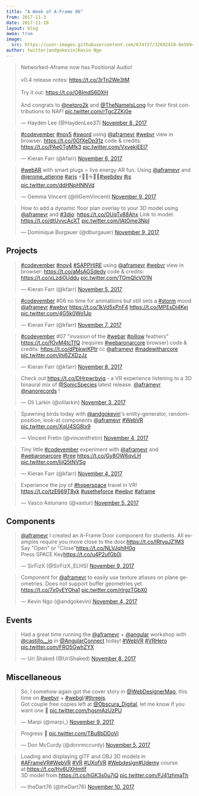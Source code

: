 ```yaml
---
title: "A Week of A-Frame 86"
from: 2017-11-3
date: 2017-11-10
layout: blog
awoa: true
image:
  src: https://user-images.githubusercontent.com/674727/32692419-8e5b94dc-c6cc-11e7-9b8a-46d0f40a16d9.jpg
author: twitter|andgokevin|Kevin Ngo
---
```


<script async src="//platform.twitter.com/widgets.js" charset="utf-8"></script>

<div class="tweets tweets-feature">
<blockquote class="twitter-tweet"><p lang="en" dir="ltr">Networked-Aframe now has Positional Audio!<br><br>v0.4 release notes: <a href="https://t.co/3rTn2We3tM">https://t.co/3rTn2We3tM</a><br><br>Try it out: <a href="https://t.co/O8ImdS6DXH">https://t.co/O8ImdS6DXH</a><br><br>And congrats to <a href="https://twitter.com/netpro2k?ref_src=twsrc%5Etfw">@netpro2k</a> and <a href="https://twitter.com/TheNameIsLong?ref_src=twsrc%5Etfw">@TheNameIsLong</a> for their first contributions to NAF! <a href="https://t.co/rTgcZZKj0e">pic.twitter.com/rTgcZZKj0e</a></p>&mdash; Hayden Lee (@HaydenLee37) <a href="https://twitter.com/HaydenLee37/status/928324268772925440?ref_src=twsrc%5Etfw">November 8, 2017</a></blockquote>


<blockquote class="twitter-tweet"><p lang="en" dir="ltr"><a href="https://twitter.com/hashtag/codevember?src=hash&amp;ref_src=twsrc%5Etfw">#codevember</a> <a href="https://twitter.com/hashtag/nov5?src=hash&amp;ref_src=twsrc%5Etfw">#nov5</a> <a href="https://twitter.com/hashtag/sword?src=hash&amp;ref_src=twsrc%5Etfw">#sword</a> using <a href="https://twitter.com/aframevr?ref_src=twsrc%5Etfw">@aframevr</a> <a href="https://twitter.com/hashtag/webvr?src=hash&amp;ref_src=twsrc%5Etfw">#webvr</a> view in browser: <a href="https://t.co/0GfXeDp31z">https://t.co/0GfXeDp31z</a> code &amp; credits: <a href="https://t.co/PAe0TgMfk3">https://t.co/PAe0TgMfk3</a> <a href="https://t.co/VxyekiEEI7">pic.twitter.com/VxyekiEEI7</a></p>&mdash; Kieran Farr (@kfarr) <a href="https://twitter.com/kfarr/status/927422865091133440?ref_src=twsrc%5Etfw">November 6, 2017</a></blockquote>


<blockquote class="twitter-tweet"><p lang="en" dir="ltr"><a href="https://twitter.com/hashtag/webAR?src=hash&amp;ref_src=twsrc%5Etfw">#webAR</a> with smart plugs = live energy AR fun. Using <a href="https://twitter.com/aframevr?ref_src=twsrc%5Etfw">@aframevr</a> and <a href="https://twitter.com/jerome_etienne?ref_src=twsrc%5Etfw">@jerome_etienne</a> <a href="https://twitter.com/hashtag/arjs?src=hash&amp;ref_src=twsrc%5Etfw">#arjs</a> ⚡️🌌🔮☕️🕺🏾<a href="https://twitter.com/hashtag/webdev?src=hash&amp;ref_src=twsrc%5Etfw">#webdev</a> <a href="https://twitter.com/hashtag/js?src=hash&amp;ref_src=twsrc%5Etfw">#js</a> <a href="https://t.co/ddHNpHNNVd">pic.twitter.com/ddHNpHNNVd</a></p>&mdash; Gemma Vincent (@lilGemVincent) <a href="https://twitter.com/lilGemVincent/status/928576657828597760?ref_src=twsrc%5Etfw">November 9, 2017</a></blockquote>


<blockquote class="twitter-tweet"><p lang="en" dir="ltr">How to add a dynamic floor plan overlay to your 3D model using <a href="https://twitter.com/aframevr?ref_src=twsrc%5Etfw">@aframevr</a> and <a href="https://twitter.com/hashtag/3dio?src=hash&amp;ref_src=twsrc%5Etfw">#3dio</a>: <a href="https://t.co/OUqTv88Ahx">https://t.co/OUqTv88Ahx</a> Link to model: <a href="https://t.co/dtUvvcAcXT">https://t.co/dtUvvcAcXT</a> <a href="https://t.co/IAtOme3NpI">pic.twitter.com/IAtOme3NpI</a></p>&mdash; Dominique Burgauer (@dburgauer) <a href="https://twitter.com/dburgauer/status/928543387871039488?ref_src=twsrc%5Etfw">November 9, 2017</a></blockquote>


</div>

<!-- more -->

## Projects

<div class="tweets">
<blockquote class="twitter-tweet"><p lang="en" dir="ltr"><a href="https://twitter.com/hashtag/codevember?src=hash&amp;ref_src=twsrc%5Etfw">#codevember</a> <a href="https://twitter.com/hashtag/nov4?src=hash&amp;ref_src=twsrc%5Etfw">#nov4</a> <a href="https://twitter.com/hashtag/SAPPHIRE?src=hash&amp;ref_src=twsrc%5Etfw">#SAPPHIRE</a> using <a href="https://twitter.com/aframevr?ref_src=twsrc%5Etfw">@aframevr</a> <a href="https://twitter.com/hashtag/webvr?src=hash&amp;ref_src=twsrc%5Etfw">#webvr</a> view in browser: <a href="https://t.co/aMsAGSdedv">https://t.co/aMsAGSdedv</a> code &amp; credits: <a href="https://t.co/xLzdi0Uddu">https://t.co/xLzdi0Uddu</a> <a href="https://t.co/TOmQIcVO1N">pic.twitter.com/TOmQIcVO1N</a></p>&mdash; Kieran Farr (@kfarr) <a href="https://twitter.com/kfarr/status/927042049248870400?ref_src=twsrc%5Etfw">November 5, 2017</a></blockquote>


<blockquote class="twitter-tweet"><p lang="en" dir="ltr"><a href="https://twitter.com/hashtag/codevember?src=hash&amp;ref_src=twsrc%5Etfw">#codevember</a> #06 no time for animations but still sets a <a href="https://twitter.com/hashtag/storm?src=hash&amp;ref_src=twsrc%5Etfw">#storm</a> mood <a href="https://twitter.com/aframevr?ref_src=twsrc%5Etfw">@aframevr</a> <a href="https://twitter.com/hashtag/webvr?src=hash&amp;ref_src=twsrc%5Etfw">#webvr</a> <a href="https://t.co/1kVd5xPnF4">https://t.co/1kVd5xPnF4</a> <a href="https://t.co/MPEsDi4Kej">https://t.co/MPEsDi4Kej</a> <a href="https://t.co/4G5k0Wo1Jp">pic.twitter.com/4G5k0Wo1Jp</a></p>&mdash; Kieran Farr (@kfarr) <a href="https://twitter.com/kfarr/status/927776981520752640?ref_src=twsrc%5Etfw">November 7, 2017</a></blockquote>


<blockquote class="twitter-tweet"><p lang="en" dir="ltr"><a href="https://twitter.com/hashtag/codevember?src=hash&amp;ref_src=twsrc%5Etfw">#codevember</a> #07 &quot;invasion of the <a href="https://twitter.com/hashtag/webar?src=hash&amp;ref_src=twsrc%5Etfw">#webar</a> <a href="https://twitter.com/hashtag/pillow?src=hash&amp;ref_src=twsrc%5Etfw">#pillow</a> feathers&quot; <a href="https://t.co/fOvM4tcTfQ">https://t.co/fOvM4tcTfQ</a> (requires <a href="https://twitter.com/hashtag/webaronarcore?src=hash&amp;ref_src=twsrc%5Etfw">#webaronarcore</a> browser) code &amp; credits: <a href="https://t.co/dPbkwiKPtr">https://t.co/dPbkwiKPtr</a> cc <a href="https://twitter.com/aframevr?ref_src=twsrc%5Etfw">@aframevr</a> <a href="https://twitter.com/hashtag/madewitharcore?src=hash&amp;ref_src=twsrc%5Etfw">#madewitharcore</a> <a href="https://t.co/ihj6ZXDzJz">pic.twitter.com/ihj6ZXDzJz</a></p>&mdash; Kieran Farr (@kfarr) <a href="https://twitter.com/kfarr/status/928131878569127936?ref_src=twsrc%5Etfw">November 8, 2017</a></blockquote>


<blockquote class="twitter-tweet"><p lang="en" dir="ltr">Check out <a href="https://t.co/DHrpwrbyjq">https://t.co/DHrpwrbyjq</a> - a VR experience listening to a 3D binaural mix of <a href="https://twitter.com/SonicSpecies?ref_src=twsrc%5Etfw">@SonicSpecies</a> latest release. <a href="https://twitter.com/aframevr?ref_src=twsrc%5Etfw">@aframevr</a> <a href="https://twitter.com/nanorecords?ref_src=twsrc%5Etfw">@nanorecords</a> !</p>&mdash; Oli Larkin (@olilarkin) <a href="https://twitter.com/olilarkin/status/926398063048122368?ref_src=twsrc%5Etfw">November 3, 2017</a></blockquote>


<blockquote class="twitter-tweet"><p lang="en" dir="ltr">Spawning birds today with <a href="https://twitter.com/andgokevin?ref_src=twsrc%5Etfw">@andgokevin</a>&#39;s entity-generator, random-position, look-at components <a href="https://twitter.com/aframevr?ref_src=twsrc%5Etfw">@aframevr</a> <a href="https://twitter.com/hashtag/WebVR?src=hash&amp;ref_src=twsrc%5Etfw">#WebVR</a> <a href="https://t.co/XqU4SG8lx9">pic.twitter.com/XqU4SG8lx9</a></p>&mdash; Vincent Fretin (@vincentfretin) <a href="https://twitter.com/vincentfretin/status/926860041310830592?ref_src=twsrc%5Etfw">November 4, 2017</a></blockquote>


<blockquote class="twitter-tweet"><p lang="en" dir="ltr">Tiny little <a href="https://twitter.com/hashtag/codevember?src=hash&amp;ref_src=twsrc%5Etfw">#codevember</a> experiment with <a href="https://twitter.com/aframevr?ref_src=twsrc%5Etfw">@aframevr</a> and <a href="https://twitter.com/hashtag/webaronarcore?src=hash&amp;ref_src=twsrc%5Etfw">#webaronarcore</a> <a href="https://twitter.com/hashtag/tree?src=hash&amp;ref_src=twsrc%5Etfw">#tree</a> <a href="https://t.co/Gy8OW6qvLH">https://t.co/Gy8OW6qvLH</a> <a href="https://t.co/IijQ5tNVSg">pic.twitter.com/IijQ5tNVSg</a></p>&mdash; Kieran Farr (@kfarr) <a href="https://twitter.com/kfarr/status/926686684246286337?ref_src=twsrc%5Etfw">November 4, 2017</a></blockquote>


<blockquote class="twitter-tweet"><p lang="en" dir="ltr">Experience the joy of <a href="https://twitter.com/hashtag/hyperspace?src=hash&amp;ref_src=twsrc%5Etfw">#hyperspace</a> travel in VR! <a href="https://t.co/tzE669T8yk">https://t.co/tzE669T8yk</a> <a href="https://twitter.com/hashtag/usetheforce?src=hash&amp;ref_src=twsrc%5Etfw">#usetheforce</a> <a href="https://twitter.com/hashtag/webvr?src=hash&amp;ref_src=twsrc%5Etfw">#webvr</a> <a href="https://twitter.com/hashtag/aframe?src=hash&amp;ref_src=twsrc%5Etfw">#aframe</a></p>&mdash; Vasco Asturiano (@vastur) <a href="https://twitter.com/vastur/status/926976019654852608?ref_src=twsrc%5Etfw">November 5, 2017</a></blockquote>


</div>

## Components

<div class="tweets">
<blockquote class="twitter-tweet"><p lang="en" dir="ltr"><a href="https://twitter.com/aframevr?ref_src=twsrc%5Etfw">@aframevr</a> I created an A-Frame Door component for students. All examples require you move close to the door.<a href="https://t.co/IRtyqJZ1M3">https://t.co/IRtyqJZ1M3</a><br>Say &quot;Open&quot; or &quot;Close&quot;<a href="https://t.co/NLVJqhlH0g">https://t.co/NLVJqhlH0g</a><br>Press SPACE Key<a href="https://t.co/u4P2ufGb0i">https://t.co/u4P2ufGb0i</a></p>&mdash; SirFizX (@SirFizX_ELHS) <a href="https://twitter.com/SirFizX_ELHS/status/928742399190470658?ref_src=twsrc%5Etfw">November 9, 2017</a></blockquote>


<blockquote class="twitter-tweet"><p lang="en" dir="ltr">Component for <a href="https://twitter.com/aframevr?ref_src=twsrc%5Etfw">@aframevr</a> to easily use texture atlases on plane geometries. Does not support buffer geometries yet.  <a href="https://t.co/7x0yEYOha1">https://t.co/7x0yEYOha1</a> <a href="https://t.co/rlrgzTGbX0">pic.twitter.com/rlrgzTGbX0</a></p>&mdash; Kevin Ngo (@andgokevin) <a href="https://twitter.com/andgokevin/status/926637238116483072?ref_src=twsrc%5Etfw">November 4, 2017</a></blockquote>


</div>

## Events

<div class="tweets">
<blockquote class="twitter-tweet"><p lang="en" dir="ltr">Had a great time running the <a href="https://twitter.com/aframevr?ref_src=twsrc%5Etfw">@aframevr</a> + <a href="https://twitter.com/angular?ref_src=twsrc%5Etfw">@angular</a> workshop with <a href="https://twitter.com/castillo__io?ref_src=twsrc%5Etfw">@castillo__io</a> in <a href="https://twitter.com/AngularConnect?ref_src=twsrc%5Etfw">@AngularConnect</a> today! <a href="https://twitter.com/hashtag/WebVR?src=hash&amp;ref_src=twsrc%5Etfw">#WebVR</a> <a href="https://twitter.com/hashtag/VRHero?src=hash&amp;ref_src=twsrc%5Etfw">#VRHero</a> <a href="https://t.co/FRO5GwhZYX">pic.twitter.com/FRO5GwhZYX</a></p>&mdash; Uri Shaked (@UriShaked) <a href="https://twitter.com/UriShaked/status/928255499295961088?ref_src=twsrc%5Etfw">November 8, 2017</a></blockquote>


</div>

## Miscellaneous

<div class="tweets">
<blockquote class="twitter-tweet"><p lang="en" dir="ltr">So, I somehow again got the cover story in <a href="https://twitter.com/WebDesignerMag?ref_src=twsrc%5Etfw">@WebDesignerMag</a>, this time on <a href="https://twitter.com/hashtag/webvr?src=hash&amp;ref_src=twsrc%5Etfw">#webvr</a> + <a href="https://twitter.com/hashtag/webgl?src=hash&amp;ref_src=twsrc%5Etfw">#webgl</a>/<a href="https://twitter.com/hashtag/threejs?src=hash&amp;ref_src=twsrc%5Etfw">#threejs</a>. <br>Got couple free copies left at <a href="https://twitter.com/Obscura_Digital?ref_src=twsrc%5Etfw">@Obscura_Digital</a>, let me know if you want one 🙂 <a href="https://t.co/hgsmAzUzPU">pic.twitter.com/hgsmAzUzPU</a></p>&mdash; Marpi (@marpi_) <a href="https://twitter.com/marpi_/status/928707714674442240?ref_src=twsrc%5Etfw">November 9, 2017</a></blockquote>


<blockquote class="twitter-tweet"><p lang="en" dir="ltr">Progress 😬 <a href="https://t.co/TBu8bDDoVi">pic.twitter.com/TBu8bDDoVi</a></p>&mdash; Don McCurdy (@donrmccurdy) <a href="https://twitter.com/donrmccurdy/status/927285961976832000?ref_src=twsrc%5Etfw">November 5, 2017</a></blockquote>


<blockquote class="twitter-tweet"><p lang="en" dir="ltr">Loading and displaying glTF and OBJ 3D models in <a href="https://twitter.com/hashtag/AFrameVR?src=hash&amp;ref_src=twsrc%5Etfw">#AFrameVR</a><a href="https://twitter.com/hashtag/WebVR?src=hash&amp;ref_src=twsrc%5Etfw">#WebVR</a> <a href="https://twitter.com/hashtag/VR?src=hash&amp;ref_src=twsrc%5Etfw">#VR</a> <a href="https://twitter.com/hashtag/UXofVR?src=hash&amp;ref_src=twsrc%5Etfw">#UXofVR</a> <a href="https://twitter.com/hashtag/Webdesign?src=hash&amp;ref_src=twsrc%5Etfw">#Webdesign</a><a href="https://twitter.com/hashtag/Udemy?src=hash&amp;ref_src=twsrc%5Etfw">#Udemy</a> course at:<a href="https://t.co/Hv6UXHmtlf">https://t.co/Hv6UXHmtlf</a><br>3D model from:<a href="https://t.co/hGK3s0u7jQ">https://t.co/hGK3s0u7jQ</a> <a href="https://t.co/FJ41zhmaTh">pic.twitter.com/FJ41zhmaTh</a></p>&mdash; theDart76 (@theDart76) <a href="https://twitter.com/theDart76/status/928992758794203136?ref_src=twsrc%5Etfw">November 10, 2017</a></blockquote>


</div>
